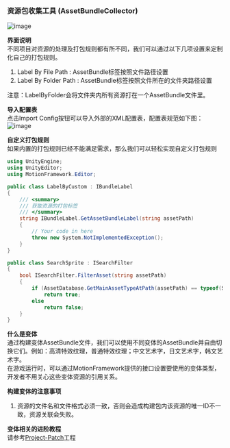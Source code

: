 ### 资源包收集工具 (AssetBundleCollector)

![image](https://github.com/gmhevinci/MotionFramework/raw/master/Docs/Image/AssetBundleCollector1.png)

**界面说明**  
不同项目对资源的处理及打包规则都有所不同，我们可以通过以下几项设置来定制化自己的打包规则。  
1. Label By File Path : AssetBundle标签按照文件路径设置
2. Label By Folder Path : AssetBundle标签按照文件所在的文件夹路径设置 

注意：LabelByFolder会将文件夹内所有资源打在一个AssetBundle文件里。

**导入配置表**   
点击Import Config按钮可以导入外部的XML配置表，配置表规范如下图：
![image](https://github.com/gmhevinci/MotionFramework/raw/master/Docs/Image/AssetBundleCollector2.png)

**自定义打包规则**   
如果内置的打包规则已经不能满足需求，那么我们可以轻松实现自定义打包规则
```C#
using UnityEngine;
using UnityEditor;
using MotionFramework.Editor;

public class LabelByCustom : IBundleLabel
{
	/// <summary>
	/// 获取资源的打包标签
	/// </summary>
	string IBundleLabel.GetAssetBundleLabel(string assetPath)
	{
		// Your code in here
		throw new System.NotImplementedException();
	}
}

public class SearchSprite : ISearchFilter
{
	bool ISearchFilter.FilterAsset(string assetPath)
	{
		if (AssetDatabase.GetMainAssetTypeAtPath(assetPath) == typeof(Sprite))
			return true;
		else
			return false;
	}
}
```

**什么是变体**  
通过构建变体AssetBundle文件，我们可以使用不同变体的AssetBundle并自由切换它们。例如：高清特效纹理，普通特效纹理；中文艺术字，日文艺术字，韩文艺术字。  
在游戏运行时，可以通过MotionFramework提供的接口设置要使用的变体类型，开发者不用关心这些变体资源的引用关系。

**构建变体的注意事项**  
1. 资源的文件名和文件格式必须一致，否则会造成构建包内该资源的唯一ID不一致，资源关联会失败。

**变体相关的进阶教程**  
请参考[Project-Patch](https://github.com/gmhevinci/Projects/tree/master/Project-Patch)工程